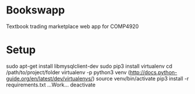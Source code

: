 # Bookswapp
Textbook trading marketplace web app for COMP4920

# Setup
sudo apt-get install libmysqlclient-dev
sudo pip3 install virtualenv
cd /path/to/project/folder
virtualenv -p python3 venv (http://docs.python-guide.org/en/latest/dev/virtualenvs/)
source venv/bin/activate
pip3 install -r requirements.txt
...Work...
deactivate